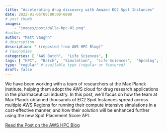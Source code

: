 ```yaml
---
title: "Accelerating drug discovery with Amazon EC2 Spot Instances"
date: 2022-01-05T00:00:00-0800
# post thumb
images:
    - "images/post/dalle-hpc-01.png"
#author
author: "Matt Vaughn"
# description
description: " (reposted from AWS HPC Blog)"
# Taxonomies
categories: [ "AWS Batch",  "Life Sciences", ]
tags: [ "HPC",  "Batch",  "Simulation",  "Life Sciences",  "hpcblog", ]
type: "regular" # available type (regular or featured)
draft: false
---
```


We have been working with a team of researchers at the Max Planck Institute, helping them adopt the AWS cloud for drug research applications in the pharmaceutical industry. In this post, we’ll focus on how the team at Max Planck obtained thousands of EC2 Spot Instances spread across multiple AWS Regions for running their compute intensive simulations in a cost-effective manner, and how their solution will be enhanced further using the new Spot Placement Score API.

<a href="https://aws.amazon.com/blogs/hpc/accelerating-drug-discovery-with-amazon-ec2-spot-instances/" class="btn btn-primary btn-lg active" role="button" aria-pressed="true" style="margin-top: 8px;">Read the Post on the AWS HPC Blog</a>
